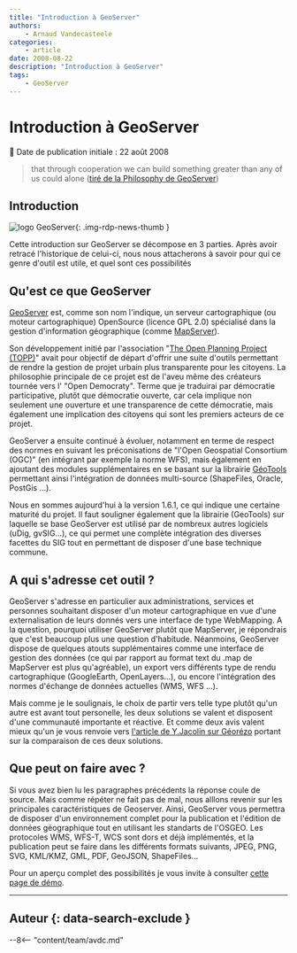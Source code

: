```yaml
---
title: "Introduction à GeoServer"
authors:
    - Arnaud Vandecasteele
categories:
    - article
date: 2008-08-22
description: "Introduction à GeoServer"
tags:
    - GeoServer
---
```


# Introduction à GeoServer

:calendar: Date de publication initiale : 22 août 2008

> that through cooperation we can build something greater than any of us could alone ([tiré de la Philosophy de GeoServer](http://docs.codehaus.org/display/GEOSDOC/Introduction))

## Introduction

![logo GeoServer](https://cdn.geotribu.fr/img/logos-icones/logiciels_librairies/geoserver.png "logo GeoServer"){: .img-rdp-news-thumb }

Cette introduction sur GeoServer se décompose en 3 parties. Après avoir retracé l'historique de celui-ci, nous nous attacherons à savoir pour qui ce genre d'outil est utile, et quel sont ces possibilités

## Qu'est ce que GeoServer

[GeoServer](http://docs.codehaus.org/display/GEOS/Home) est, comme son nom l'indique, un serveur cartographique (ou moteur cartographique) OpenSource (licence GPL 2.0) spécialisé dans la gestion d'information géographique (comme [MapServer](http://mapserver.gis.umn.edu/)).

Son développement initié par l'association "[The Open Planning Project (TOPP)](http://www.openplans.org/)" avait pour objectif de départ d'offrir une suite d'outils permettant de rendre la gestion de projet urbain plus transparente pour les citoyens. La philosophie principale de ce projet est de l'aveu même des créateurs tournée vers l' "Open Democraty". Terme que je traduirai par démocratie participative, plutôt que démocratie ouverte, car cela implique non seulement une ouverture et une transparence de cette démocratie, mais également une implication des citoyens qui sont les premiers acteurs de ce projet.

GeoServer a ensuite continué à évoluer, notamment en terme de respect des normes en suivant les préconisations de "l'Open Geospatial Consortium (OGC)" (en intégrant par exemple la norme WFS), mais également en ajoutant des modules supplémentaires en se basant sur la librairie [GéoTools](http://geotools.codehaus.org/) permettant ainsi l'intégration de données multi-source (ShapeFiles, Oracle, PostGis ...).

Nous en sommes aujourd'hui à la version 1.6.1, ce qui indique une certaine maturité du projet. Il faut souligner également que la librairie (GeoTools) sur laquelle se base GeoServer est utilisé par de nombreux autres logiciels (uDig, gvSIG...), ce qui permet une complète intégration des diverses facettes du SIG tout en permettant de disposer d'une base technique commune.

## A qui s'adresse cet outil ?

GeoServer s'adresse en particulier aux administrations, services et personnes souhaitant disposer d'un moteur cartographique en vue d'une externalisation de leurs donnés vers une interface de type WebMapping. A la question, pourquoi utiliser GeoServer plutôt que MapServer, je répondrais que c'est beaucoup plus une question d'habitude. Néanmoins, GeoServer dispose de quelques atouts supplémentaires comme une interface de gestion des données (ce qui par rapport au format text du .map de MapServer est plus qu'agréable), un export vers différents type de rendu cartographique (GoogleEarth, OpenLayers...), ou encore l'intégration des normes d'échange de données actuelles (WMS, WFS ...).

Mais comme je le soulignais, le choix de partir vers telle type plutôt qu'un autre est avant tout personelle, les deux solutions se valent et disposent d'une communauté importante et réactive. Et comme deux avis valent mieux qu'un je vous renvoie vers [l'article de Y.Jacolin sur Géorézo](http://georezo.net/geoblog/?q=node/152) portant sur la comparaison de ces deux solutions.

## Que peut on faire avec ?

Si vous avez bien lu les paragraphes précédents la réponse coule de source. Mais comme répéter ne fait pas de mal, nous alllons revenir sur les principales caractéristiques de Geoserver. Ainsi, GeoServer vous permettra de disposer d'un environnement complet pour la publication et l'édition de données géographique tout en utilisant les standarts de l'OSGEO. Les protocoles WMS, WFS-T, WCS sont dors et déjà implémentés, et la publication peut se faire dans les différents formats suivants, JPEG, PNG, SVG, KML/KMZ, GML, PDF, GeoJSON, ShapeFiles...

Pour un aperçu complet des possibilités je vous invite à consulter [cette page de démo](http://geo-s12.leeds.ac.uk:9080/geoserver/mapPreview.do).

----

## Auteur {: data-search-exclude }

--8<-- "content/team/avdc.md"
